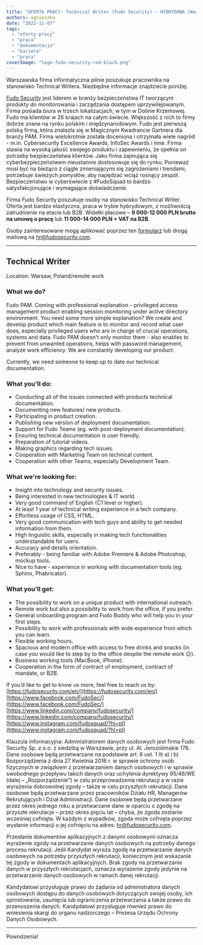 ```yaml
---
title: "OFERTA PRACY: Technical Writer (Fudo Security) – HYBRYDOWA (Warszawa)"
authors: agnieszka
date: "2022-11-07"
tags:
  - "oferty-pracy"
  - "praca"
  - "dokumentacja"
  - "kariera"
  - "praca"
coverImage: "logo-fudo-security-red-black.png"
---
```


Warszawska firma informatyczna pilnie poszukuje pracownika na stanowisko
Technical Writera. Niezbędne informacje znajdziecie poniżej.

<!--truncate-->

[Fudo Security](https://fudosecurity.com/pl/) jest liderem w branży
bezpieczeństwa IT tworzącym produkty do monitorowania i zarządzania dostępem
uprzywilejowanym. Firma posiada biura w trzech lokalizacjach, w tym w Dolinie
Krzemowej. Fudo ma klientów w 26 krajach na całym świecie. Większość z nich to
firmy dobrze znane na rynku polskim i międzynarodowym. Fudo jest pierwszą polską
firmą, która znalazła się w Magicznym Kwadrancie Gartnera dla branży PAM. Firma
wielokrotnie została doceniona i otrzymała wiele nagród - m.in. Cybersecurity
Excellence Awards, InfoSec Awards i inne. Firma stawia na wysoką jakość swojego
produktu i zapewnieniu, że spełnia on potrzeby bezpieczeństwa klientów. Jako
firma zajmująca się cyberbezpieczeństwem nieustannie dostosowuje się do rynku.
Ponieważ musi być na bieżąco z ciągle zmieniającymi się zagrożeniami i trendami,
potrzebuje świeżych pomysłów, aby napędzać wciąż rosnący zespół. Bezpieczeństwo
w cyberświecie z #FudoSquad to bardzo satysfakcjonujące i wymagające
doświadczenie.

Firma Fudo Security poszukuje osoby na stanowisko Technical Writer. Oferta jest
bardzo elastyczna, praca w trybie hybrydowym, z możliwością zatrudnienie na
etacie lub B2B. Widełki płacowe – **9 000-12 000 PLN brutto na umowę o pracę**
lub **11 000-14 000 PLN + VAT na B2B**.

Osoby zainteresowane mogą aplikować poprzez
ten [formularz](https://nofluffjobs.com/pl/job/ZMF369NZ) lub drogą mailową na
[hr@fudosecurity.com](mailto:hr@fudosecurity.com).

---

## **Technical Writer**

Location: Warsaw, Poland/remote work

### What we do?

Fudo PAM. Coming with professional explanation - privileged access management
product enabling session monitoring under active directory environment. You need
some more simple explanation? We create and develop product which main feature
is to monitor and record what user does, especially privileged users who are in
charge of crucial operations, systems and data. Fudo PAM doesn't only monitor
them - also enables to prevent from unwanted operations, helps with password
management, analyze work efficiency. We are constantly developing our product.

Currently, we need someone to keep up to date our technical documentation.

### What you'll do:

- Conducting all of the issues connected with products technical documentation.
- Documenting new features/ new products.
- Participating in product creation.
- Publishing new version of deployment documentation.
- Support for Fudo Teams (eg. with post-deployment documentation).
- Ensuring technical documentation is user friendly.
- Preparation of tutorial videos.
- Making graphics regarding tech issues.
- Cooperation with Marketing Team on technical content.
- Cooperation with other Teams, especially Development Team.

### What we're looking for:

- Insight into technology and security issues.
- Being interested in new technologies & IT world.
- Very good command of English (C1 level or higher).
- At least 1 year of technical writing experience in a tech company.
- Effortless usage of CSS, HTML.
- Very good communication with tech guys and ability to get needed information
  from them.
- High linguistic skills, especially in making tech functionalities
  understandable for users.
- Accuracy and details orientation.
- Preferably - being familiar with Adobe Premiere & Adobe Photoshop, mockup
  tools.
- Nice to have - experience in working with documentation tools (eg. Sphinx,
  Phabricator).

### What you’ll get:

- The possibility to work on a unique product with international outreach.
- Remote work but also a possibility to work from the office, if you prefer.
- General onboarding program and Fudo Buddy who will help you in your first
  steps.
- Possibility to work with professionals with wide experience from which you can
  learn.
- Flexible working hours.
- Spacious and modern office with access to free drinks and snacks (in case you
  would like to step by to the office despite the remote work 😉).
- Business working tools (MacBook, iPhone).
- Cooperation in the form of contract of employment, contract of mandate, or
  B2B.

If you’d like to get to know us more, feel free to reach us by:
[https://fudosecurity.com/en/](https://fudosecurity.com/en/)
[https://www.facebook.com/FudoSec/](https://www.facebook.com/FudoSec/)
[https://www.linkedin.com/company/fudosecurity/](https://www.linkedin.com/company/fudosecurity/)
[https://www.instagram.com/fudosquad/?hl=pl](https://www.instagram.com/fudosquad/?hl=pl)

Klauzula informacyjna: Administratorem danych osobowych jest firma Fudo Security
Sp. z o.o. z siedzibą w Warszawie, przy ul. Al. Jerozolimskie 178. Dane osobowe
będą przetwarzane na podstawie art. 6 ust. 1 lit a) i b) Rozporządzenia z dnia
27 Kwietnia 2016 r. w sprawie ochrony osób fizycznych w związkiem z
przetwarzaniem danych osobowych i w sprawie swobodnego przepływu takich danych
oraz uchylenia dyrektywy 95/46/WE (dalej – „Rozporządzenie”) w celu
przeprowadzenia rekrutacji a w razie wyrażenia dobrowolnej zgody – także w celu
przyszłych rekrutacji. Dane osobowe będą przetwarzane przez pracowników Działu
HR, Managerów Rekrutujących i Dział Administracji. Dane osobowe będą
przetwarzane przez okres jednego roku a przetwarzane dane w oparciu o zgodę na
przyszłe rekrutacje – przez okres pięciu lat – chyba, że zgoda zostanie
wcześniej cofnięta. W każdym z wypadków, zgoda może cofnięta poprzez wysłanie
informacji o jej cofnięciu na adres: hr@fudosecurity.com.

Przesłanie dokumentów aplikacyjnych z danymi osobowymi oznacza wyrażenie zgody
na przetwarzanie danych osobowych na potrzeby danego procesu rekrutacji. Jeśli
Kandydat wyraża zgodę na przetwarzanie danych osobowych na potrzeby przyszłych
rekrutacji, koniecznym jest wskazanie tej zgody w dokumentach aplikacyjnych.
Brak zgody na przetwarzanie danych w przyszłych rekrutacjach, oznacza wyrażenie
zgody jedynie na przetwarzanie danych osobowych w ramach danej rekrutacji.

Kandydatowi przysługuje prawo do żądania od administratora danych osobowych
dostępu do danych osobowych dotyczących swojej osoby, ich sprostowania,
usunięcia lub ograniczenia przetwarzania a także prawo do przenoszenia danych.
Kandydatowi przysługuje również prawo do wniesienia skargi do organu nadzorczego
– Prezesa Urzędu Ochrony Danych Osobowych.

---

Powodzenia!
